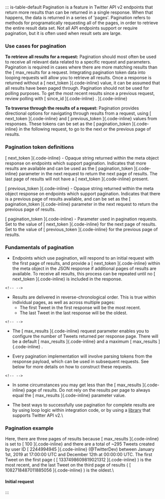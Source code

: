 ::: is-table-default
Pagination is a feature in Twitter API v2 endpoints that return more
results than can be returned in a single response. When that happens,
the data is returned in a series of \'pages\'. Pagination refers to
methods for programatically requesting all of the pages, in order to
retrieve the entire result data set. Not all API endpoints support or
require pagination, but it is often used when result sets are large.

### Use cases for pagination

**To retrieve all results for a request:** Pagination should most often
be used to receive all relevant data related to a specific request and
parameters. Pagination is required in cases where there are more
matching results than the [ max_results for a request. Integrating
pagination token data into looping requests will allow you to retrieve
all results. Once a response is returned without a [ next_token
]{.code-inline} value, it can be assumed that all results have been
paged through. Pagination should not be used for polling purposes. To
get the most recent results since a previous request, review polling
with [ since_id ]{.code-inline} . ]{.code-inline}

**To traverse through the results of a request:** Pagination provides
directional options for navigating through results from a request, using
[ next_token ]{.code-inline} and [ previous_token ]{.code-inline} values
from responses. These tokens can be set as the [ pagination_token
]{.code-inline} in the following request, to go to the next or the
previous page of results.

### Pagination token definitions

[ next_token ]{.code-inline} - Opaque string returned within the meta
object response on endpoints which support pagination. Indicates that
more results are available and can be used as the [ pagination_token
]{.code-inline} parameter in the next request to return the next page of
results. The last page of results will not have a [ next_token
]{.code-inline} present.

[ previous_token ]{.code-inline} - Opaque string returned within the
meta object response on endpoints which support pagination. Indicates
that there is a previous page of results available, and can be set as
the [ pagination_token ]{.code-inline} parameter in the next request to
return the previous page of results.

[ pagination_token ]{.code-inline} - Parameter used in pagination
requests. Set to the value of [ next_token ]{.code-inline} for the next
page of results. Set to the value of [ previous_token ]{.code-inline}
for the previous page of results.

### Fundamentals of pagination

-   Endpoints which use pagination, will respond to an initial request
    with the first page of results, and provide a [ next_token
    ]{.code-inline} within the meta object in the JSON response if
    additional pages of results are available. To receive all results,
    this process can be repeated until no [ next_token ]{.code-inline}
    is included in the response.

```{=html}
<!-- -->
```
-   Results are delivered in reverse-chronological order. This is true
    within individual pages, as well as across multiple pages:
    -   The first Tweet in the first response will be the most recent.
    -   The last Tweet in the last response will be the oldest.

```{=html}
<!-- -->
```
-   The [ max_results ]{.code-inline} request parameter enables you to
    configure the number of Tweets returned per response page. There
    will be a default [ max_results ]{.code-inline} and a maximum [
    max_results ]{.code-inline} .

-   Every pagination implementation will involve parsing tokens from the
    response payload, which can be used in subsequent requests. See
    below for more details on how to construct these requests.

```{=html}
<!-- -->
```
-   In some circumstances you may get less than the [ max_results
    ]{.code-inline} page of results. Do not rely on the results per page
    to always equal the [ max_results ]{.code-inline} parameter value.

-   The best ways to successfully use pagination for complete results
    are by using loop logic within integration code, or by using a
    [library](https://developer.twitter.com/en/docs/twitter-api/tools-and-libraries)
    that supports Twitter API v2.\

### Pagination example

Here, there are three pages of results because [ max_results
]{.code-inline} is set to [ 100 ]{.code-inline} and there are a total of
\~295 Tweets created by user ID [ 2244994945 ]{.code-inline}
(@TwitterDev) between January 1st, 2019 at 17:00:00 UTC and December
12th at 00:00:00 UTC. The first Tweet on the first page ( [
1337498609819021312 ]{.code-inline} ) is the most recent, and the last
Tweet on the third page of results ( [ 1082718487011885056
]{.code-inline} ) is the oldest.\

#### Initial request
:::
